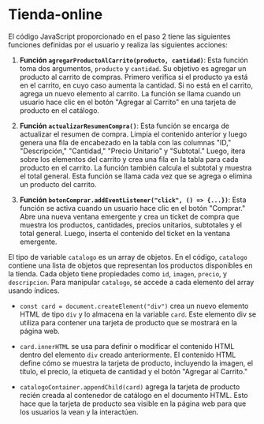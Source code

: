 # Tienda-online
El código JavaScript proporcionado en el paso 2 tiene las siguientes funciones definidas por el usuario y realiza las siguientes acciones:

1. **Función `agregarProductoAlCarrito(producto, cantidad)`**: Esta función toma dos argumentos, `producto` y `cantidad`. Su objetivo es agregar un producto al carrito de compras. Primero verifica si el producto ya está en el carrito, en cuyo caso aumenta la cantidad. Si no está en el carrito, agrega un nuevo elemento al carrito. La función se llama cuando un usuario hace clic en el botón "Agregar al Carrito" en una tarjeta de producto en el catálogo.

2. **Función `actualizarResumenCompra()`**: Esta función se encarga de actualizar el resumen de compra. Limpia el contenido anterior y luego genera una fila de encabezado en la tabla con las columnas "ID," "Descripción," "Cantidad," "Precio Unitario" y "Subtotal." Luego, itera sobre los elementos del carrito y crea una fila en la tabla para cada producto en el carrito. La función también calcula el subtotal y muestra el total general. Esta función se llama cada vez que se agrega o elimina un producto del carrito.

3. **Función `botonComprar.addEventListener("click", () => {...})`**: Esta función se activa cuando un usuario hace clic en el botón "Comprar." Abre una nueva ventana emergente y crea un ticket de compra que muestra los productos, cantidades, precios unitarios, subtotales y el total general. Luego, inserta el contenido del ticket en la ventana emergente.

El tipo de variable `catalogo` es un array de objetos. En el código, `catalogo` contiene una lista de objetos que representan los productos disponibles en la tienda. Cada objeto tiene propiedades como `id`, `imagen`, `precio`, y `descripcion`. Para manipular `catalogo`, se accede a cada elemento del array usando índices.

- `const card = document.createElement("div")` crea un nuevo elemento HTML de tipo `div` y lo almacena en la variable `card`. Este elemento div se utiliza para contener una tarjeta de producto que se mostrará en la página web.

- `card.innerHTML` se usa para definir o modificar el contenido HTML dentro del elemento `div` creado anteriormente. El contenido HTML define cómo se muestra la tarjeta de producto, incluyendo la imagen, el título, el precio, la etiqueta de cantidad y el botón "Agregar al Carrito."

- `catalogoContainer.appendChild(card)` agrega la tarjeta de producto recién creada al contenedor de catálogo en el documento HTML. Esto hace que la tarjeta de producto sea visible en la página web para que los usuarios la vean y la interactúen.
